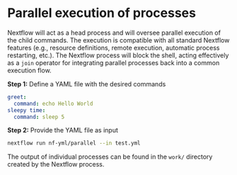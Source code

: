 # Parallel execution of processes
Nextflow will act as a head process and will oversee parallel execution of the child commands.
The execution is compatible with all standard Nextflow features (e.g., resource definitions, remote execution, automatic process restarting, etc.).
The Nextflow process will block the shell, acting effectively as a `join` operator for integrating parallel processes back into a common execution flow.

**Step 1:** Define a YAML file with the desired commands

``` yaml
greet:
  command: echo Hello World
sleepy time:
  command: sleep 5
```

**Step 2:** Provide the YAML file as input

``` bash
nextflow run nf-yml/parallel --in test.yml
```

The output of individual processes can be found in the `work/` directory created by the Nextflow process.
